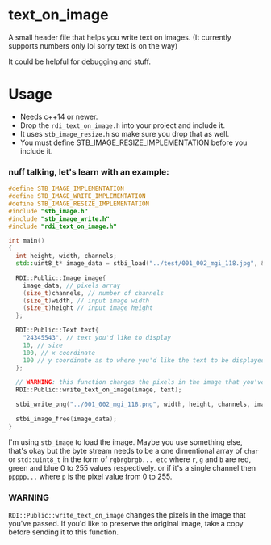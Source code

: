 # text_on_image
A small header file that helps you write text on images. (It currently supports numbers only lol sorry text is on the way)

It could be helpful for debugging and stuff.

# Usage
* Needs c++14 or newer.
* Drop the `rdi_text_on_image.h` into your project and include it.
* It uses `stb_image_resize.h` so make sure you drop that as well.
* You must define STB_IMAGE_RESIZE_IMPLEMENTATION before you include it.

### nuff talking, let's learn with an example:
```c++
#define STB_IMAGE_IMPLEMENTATION
#define STB_IMAGE_WRITE_IMPLEMENTATION
#define STB_IMAGE_RESIZE_IMPLEMENTATION
#include "stb_image.h"
#include "stb_image_write.h"
#include "rdi_text_on_image.h"

int main()
{
  int height, width, channels;
  std::uint8_t* image_data = stbi_load("../test/001_002_mgi_118.jpg", &width, &height, &channels, 0);

  RDI::Public::Image image{
    image_data, // pixels array
    (size_t)channels, // number of channels
    (size_t)width, // input image width
    (size_t)height // input image height
  };

  RDI::Public::Text text{
    "24345543", // text you'd like to display
    10, // size
    100, // x coordinate
    100 // y coordinate as to where you'd like the text to be displayed on the image
  };

  // WARNING: this function changes the pixels in the image that you've passed
  RDI::Public::write_text_on_image(image, text);

  stbi_write_png("../001_002_mgi_118.png", width, height, channels, image_data, 0);

  stbi_image_free(image_data);
}
```

I'm using `stb_image` to load the image. Maybe you use something else, that's okay but 
the byte stream needs to be a one dimentional array of `char` or `std::uint8_t` in the form of `rgbrgbrgb... etc`
where `r`, `g` and `b` are red, green and blue 0 to 255 values respectively.
or if it's a single channel then `ppppp...` where `p` is the pixel value from 0 to 255.

### WARNING
`RDI::Public::write_text_on_image` changes the pixels in the image that you've passed.
If you'd like to preserve the original image, take a copy before sending it to this function.

